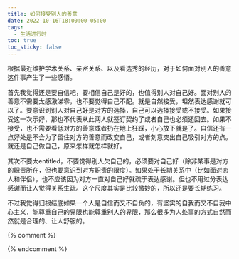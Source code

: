 ```yaml
---
title: 如何接受别人的善意
date: 2022-10-16T18:00:00-05:00
tags:
  - 生活进行时
toc: true
toc_sticky: false
---
```


根据最近维护学术关系、亲密关系、以及看选秀的经历，对于如何面对别人的善意这件事产生了一些感悟。
<!--more-->

首先我觉得还是要自信吧，要相信自己是好的，也值得别人对自己好。面对别人的善意不需要太感激涕零，也不要觉得自己不配。就是自然接受，坦然表达感谢就可以了。要意识到别人对自己好是对方的选择，自己可以选择接受或不接受。如果接受这一次示好，那也不代表从此两人就签订契约了或者自己也必须还回去。如果不接受，也不需要看低对方的善意或者扔在地上狂踩，小心放下就是了。自信还有一点好处是不会为了留住对方的善意而改变自己，或者刻意突出自己吸引对方的点。就还是自己做自己，原来怎样就怎样就好。

其次不要太entitled，不要觉得别人欠自己的，必须要对自己好（除非某事是对方的职责所在，但也要意识到对方职责的限度）。如果处于长期关系中（比如面对恋人和伴侣），也不应该因为对方一直对自己好就疏于表达感谢。但也不用过分表达感谢而让人觉得关系生疏。这个尺度其实是比较微妙的，所以还是要长期练习。

不过我觉得归根结底如果一个人是自信而又不自负的，有坚实的自我而又不自我中心主义，能尊重自己的界限也能尊重别人的界限，那么很多为人处事的方式自然而然就是合理的、让人舒服的。


{% comment %}



{% endcomment %}
